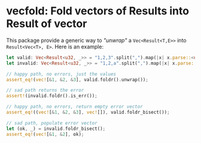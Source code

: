 # vecfold: Fold vectors of Results into Result of vector

This package provide a generic way to _"unwrap"_ a `Vec<Result<T,E>>` into `Result<Vec<T>, E>`. Here is an example:

```rust
let valid: Vec<Result<u32, _>> = "1,2,3".split(",").map(|x| x.parse::<u32>()).collect();
let invalid: Vec<Result<u32, _>> = "1,2,a".split(",").map(|x| x.parse::<u32>()).collect();

// happy path, no errors, just the values
assert_eq!(vec![&1, &2, &3], valid.foldr().unwrap());

// sad path returns the error
assert!(invalid.foldr().is_err());

// happy path, no errors, return empty error vector
assert_eq!((vec![&1, &2, &3], vec![]), valid.foldr_bisect());

// sad path, populate error vector
let (ok, _) = invalid.foldr_bisect();
assert_eq!(vec![&1, &2], ok);
```
